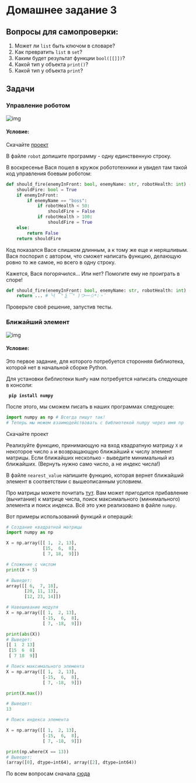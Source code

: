 # Домашнее задание 3

## Вопросы для самопроверки:

1. Может ли `list` быть ключом в словаре?
2. Как превратить `list` в `set`?
3. Каким будет результат функции `bool([[]])`?
4. Какой тип у объекта `print()`?
5. Какой тип у объекта `print`?

## Задачи

### Управление роботом

![img](https://cs5.pikabu.ru/post_img/big/2014/11/13/10/1415900346_862823306.jpg)

#### Условие:

Скачайте [проект](https://github.com/AlexanderZiyatdinov/Course/raw/main/Week3/HW/5.%20Robot.zip)

В файле ```robot``` допишите программу - одну единственную строку.

В воскресенье Вася пошел в кружок робототехники и увидел там такой код управления боевым роботом:

```python
def should_fire(enemyInFront: bool, enemyName: str, robotHealth: int) -> bool:
    shouldFire: bool = True
    if enemyInFront:
        if enemyName == "boss":
            if robotHealth < 50:
                shouldFire = False
            if robotHealth > 100:
                shouldFire = True
    else:
        return False
    return shouldFire
```

Код показался Васе слишком длинным, а к тому же еще и неряшливым. Вася поспорил с автором, что сможет написать функцию, делающую ровно то же самое, но всего в одну строку.

Кажется, Вася погорячился... Или нет? Помогите ему не проиграть в споре!

```python
def should_fire(enemyInFront: bool, enemyName: str, robotHealth: int) -> bool:
    return ... # ╰( ͡° ͜ʖ ͡° )つ──☆*:・ﾟ
```

Проверьте своё решение, запустив тесты.

### Ближайший элемент

![img](http://risovach.ru/upload/2016/12/mem/morfeus_133517237_orig_.jpg)

#### Условие:

Это первое задание, для которого потребуется сторонняя библиотека, которой нет в начальной сборке Python.

Для установки библиотеки `NumPy` нам потребуется написать следующее в консоли:

**``` pip install numpy```**

После этого, мы сможем писать в наших программах следующее:

```python
import numpy as np # Всегда пишут так!
# Теперь мы можем взаимодействовать с библиотекой numpy через имя np
```

Скачайте проект

Реализуйте функцию, принимающую на вход квадратную матрицу `X` и некоторое число `a` и возвращающую ближайший к числу элемент матрицы. 
Если ближайших несколько - выведите минимальный из ближайших. (Вернуть нужно само число, а не индекс числа!)

В файле ```nearest_value``` напишите функцию, которая вернет ближайший элемент в соответствии с вышеописанным условием.

Про матрицы можете почитать [тут](https://thecode.media/matrix-101/). Вам может пригодится прибавление (вычитание) к матрице числа, поиск максимального (минимального) элемента и поиск индекса. Всё это уже реализовано в файле `numpy`.

Вот примеры использований функций и операций:

```python
# Создание квадратной матрицы
import numpy as np

X = np.array([[ 1,  2, 13],
              [15,  6,  8],
              [ 7, 18,  9]])
```

``` python
# Сложение с числом
print(X + 5)

# Выведет:
array([[ 6,  7, 18],
       [20, 11, 13],
       [12, 23, 14]])
```

```python
# Навешивание модуля
X = np.array([[ 1,  2, 13],
              [-15,  6,  8],
              [ 7, -18,  9]])

print(abs(X))
# Выведет:
[[ 1  2 13]
 [15  6  8]
 [ 7 18  9]]
```

``` python
# Поиск максимального элемента
X = np.array([[ 1,  2, 13],
              [-15,  6,  8],
              [ 7, -18,  9]])

print(X.max())

# Выведет:
13
```

```python
# Поиск индекса элемента

X = np.array([[ 1,  2, 13],
              [-15,  6,  8],
              [ 7, -18,  9]])

print(np.where(X == 13))
# Выведет:
(array([0], dtype=int64), array([2], dtype=int64))
```

По всем вопросам сначала [сюда](https://pyprog.pro/reference_manual.html)
